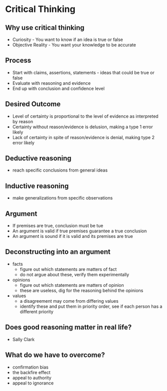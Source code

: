 # Critical Thinking

## Why use critical thinking
- Curiosity - You want to know if an idea is true or false
- Objective Reality - You want your knowledge to be accurate

## Process
- Start with claims, assertions, statements - ideas that could be true or false
- Evaluate with reasoning and evidence
- End up with conclusion and confidence level

## Desired Outcome
- Level of certainty is proportional to the level of evidence as interpreted by reason
- Certainty without reason/evidence is delusion, making a type 1 error likely
- Lack of certainty in spite of reason/evidence is denial, making type 2 error likely

## Deductive reasoning
- reach specific conclusions from general ideas

## Inductive reasoning
- make generalizations from specific observations

## Argument
- If premises are true, conclusion must be tue
- An argument is valid if true premises guarantee a true conclusion
- An argument is sound if it is valid and its premises are true

## Deconstructing into an argument
- facts
    - figure out which statements are matters of fact
    - do not argue about these, verify them experimentally
- opinions
    - figure out which statements are matters of opinion
    - these are useless, dig for the reasoning behind the opinions
- values
    - a disagreement may come from differing values
    - identify these and put them in priority order, see if each person has a different priority

## Does good reasoning matter in real life?
- Sally Clark

## What do we have to overcome?
- confirmation bias
- the backfire effect
- appeal to authority
- appeal to ignorance
